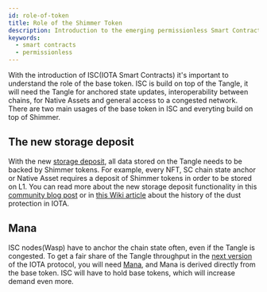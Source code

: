 ```yaml
---
id: role-of-token
title: Role of the Shimmer Token
description: Introduction to the emerging permissionless Smart Contracts network
keywords:
  - smart contracts
  - permissionless
---
```


With the introduction of ISC(IOTA Smart Contracts) it's important to understand the role of the base token. ISC is build on top of the Tangle, it will need the Tangle for anchored state updates, interoperability between chains, for Native Assets and general access to a congested network. There are two main usages of the base token in ISC and everyting build on top of Shimmer.

## The new storage deposit

With the new [storage deposit](https://github.com/iotaledger/tips/pull/39), all data stored on the Tangle needs to be backed by Shimmer tokens. For example, every NFT, SC chain state anchor or Native Asset requires a deposit of Shimmer tokens in order to be stored on L1. You can read more about the new storage deposit functionality in this [community blog post](https://medium.com/@wernerderchamp/dust-protection-on-the-iota-network-an-eli12-d8ca567a2d36) or in [this Wiki article](./dust-protection#new-tokenisation-framework) about the history of the dust protection in IOTA.

## Mana

ISC nodes(Wasp) have to anchor the chain state often, even if the Tangle is congested. To get a fair share of the Tangle throughput in the [next version](https://v2.iota.org) of the IOTA protocol, you will need [Mana](/IOTA-2.0-Research-Specifications/5.3Mana), and Mana is derived directly from the base token. ISC will have to hold base tokens, which will increase demand even more.
